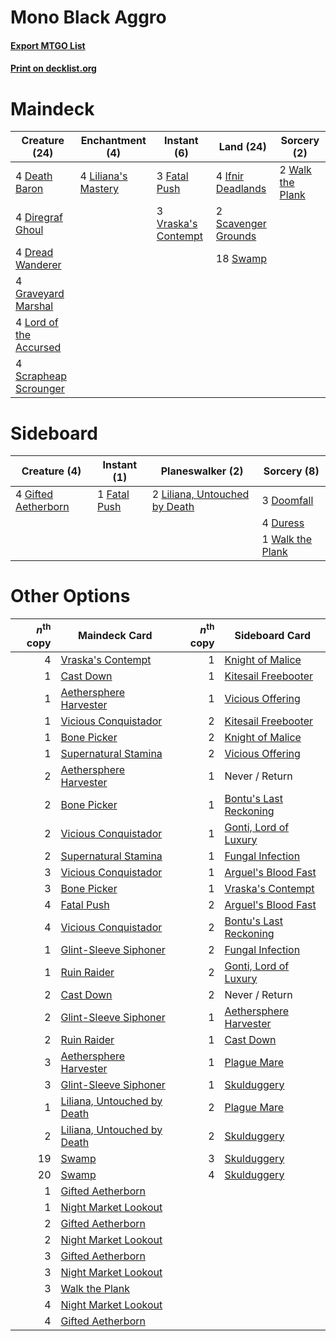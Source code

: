 # Mono Black Aggro

#### [Export MTGO List](../collection/Mono%20Black%20Aggro/Mono%20Black%20Aggro.txt)
#### [Print on decklist.org](http://decklist.org/?deckmain=4%09Death%20Baron%0A4%09Diregraf%20Ghoul%0A4%09Dread%20Wanderer%0A3%09Fatal%20Push%0A4%09Graveyard%20Marshal%0A4%09Ifnir%20Deadlands%0A4%09Liliana's%20Mastery%0A4%09Lord%20of%20the%20Accursed%0A2%09Scavenger%20Grounds%0A4%09Scrapheap%20Scrounger%0A18%09Swamp%0A3%09Vraska's%20Contempt%0A2%09Walk%20the%20Plank&deckside=3%09Doomfall%0A4%09Duress%0A1%09Fatal%20Push%0A4%09Gifted%20Aetherborn%0A2%09Liliana,%20Untouched%20by%20Death%0A1%09Walk%20the%20Plank)
# Maindeck

|                                          Creature (24)                                          |                                       Enchantment (4)                                        |                                         Instant (6)                                          |                                          Land (24)                                           |                                        Sorcery (2)                                        |
|-------------------------------------------------------------------------------------------------|----------------------------------------------------------------------------------------------|----------------------------------------------------------------------------------------------|----------------------------------------------------------------------------------------------|-------------------------------------------------------------------------------------------|
|4 [Death Baron](http://gatherer.wizards.com/Pages/Card/Details.aspx?multiverseid=205322)         |4 [Liliana's Mastery](http://gatherer.wizards.com/Pages/Card/Details.aspx?multiverseid=426800)|3 [Fatal Push](http://gatherer.wizards.com/Pages/Card/Details.aspx?multiverseid=423724)       |4 [Ifnir Deadlands](http://gatherer.wizards.com/Pages/Card/Details.aspx?multiverseid=430868)  |2 [Walk the Plank](http://gatherer.wizards.com/Pages/Card/Details.aspx?multiverseid=435284)|
|4 [Diregraf Ghoul](http://gatherer.wizards.com/Pages/Card/Details.aspx?multiverseid=409630)      |                                                                                              |3 [Vraska's Contempt](http://gatherer.wizards.com/Pages/Card/Details.aspx?multiverseid=435283)|2 [Scavenger Grounds](http://gatherer.wizards.com/Pages/Card/Details.aspx?multiverseid=430871)|                                                                                           |
|4 [Dread Wanderer](http://gatherer.wizards.com/Pages/Card/Details.aspx?multiverseid=426790)      |                                                                                              |                                                                                              |18 [Swamp](http://gatherer.wizards.com/Pages/Card/Details.aspx?multiverseid=439603)           |                                                                                           |
|4 [Graveyard Marshal](http://gatherer.wizards.com/Pages/Card/Details.aspx?multiverseid=447235)   |                                                                                              |                                                                                              |                                                                                              |                                                                                           |
|4 [Lord of the Accursed](http://gatherer.wizards.com/Pages/Card/Details.aspx?multiverseid=426801)|                                                                                              |                                                                                              |                                                                                              |                                                                                           |
|4 [Scrapheap Scrounger](http://gatherer.wizards.com/Pages/Card/Details.aspx?multiverseid=417804) |                                                                                              |                                                                                              |                                                                                              |                                                                                           |


# Sideboard

|                                         Creature (4)                                         |                                      Instant (1)                                      |                                            Planeswalker (2)                                            |                                        Sorcery (8)                                        |
|----------------------------------------------------------------------------------------------|---------------------------------------------------------------------------------------|--------------------------------------------------------------------------------------------------------|-------------------------------------------------------------------------------------------|
|4 [Gifted Aetherborn](http://gatherer.wizards.com/Pages/Card/Details.aspx?multiverseid=423728)|1 [Fatal Push](http://gatherer.wizards.com/Pages/Card/Details.aspx?multiverseid=423724)|2 [Liliana, Untouched by Death](http://gatherer.wizards.com/Pages/Card/Details.aspx?multiverseid=447242)|3 [Doomfall](http://gatherer.wizards.com/Pages/Card/Details.aspx?multiverseid=430751)      |
|                                                                                              |                                                                                       |                                                                                                        |4 [Duress](http://gatherer.wizards.com/Pages/Card/Details.aspx?multiverseid=270465)        |
|                                                                                              |                                                                                       |                                                                                                        |1 [Walk the Plank](http://gatherer.wizards.com/Pages/Card/Details.aspx?multiverseid=435284)|


# Other Options

|*n*<sup>th</sup> copy|                                            Maindeck Card                                             |*n*<sup>th</sup> copy|                                         Sideboard Card                                          |
|--------------------:|------------------------------------------------------------------------------------------------------|--------------------:|-------------------------------------------------------------------------------------------------|
|                    4|[Vraska's Contempt](http://gatherer.wizards.com/Pages/Card/Details.aspx?multiverseid=435283)          |                    1|[Knight of Malice](http://gatherer.wizards.com/Pages/Card/Details.aspx?multiverseid=442985)      |
|                    1|[Cast Down](http://gatherer.wizards.com/Pages/Card/Details.aspx?multiverseid=442969)                  |                    1|[Kitesail Freebooter](http://gatherer.wizards.com/Pages/Card/Details.aspx?multiverseid=435264)   |
|                    1|[Aethersphere Harvester](http://gatherer.wizards.com/Pages/Card/Details.aspx?multiverseid=423809)     |                    1|[Vicious Offering](http://gatherer.wizards.com/Pages/Card/Details.aspx?multiverseid=442998)      |
|                    1|[Vicious Conquistador](http://gatherer.wizards.com/Pages/Card/Details.aspx?multiverseid=435282)       |                    2|[Kitesail Freebooter](http://gatherer.wizards.com/Pages/Card/Details.aspx?multiverseid=435264)   |
|                    1|[Bone Picker](http://gatherer.wizards.com/Pages/Card/Details.aspx?multiverseid=426783)                |                    2|[Knight of Malice](http://gatherer.wizards.com/Pages/Card/Details.aspx?multiverseid=442985)      |
|                    1|[Supernatural Stamina](http://gatherer.wizards.com/Pages/Card/Details.aspx?multiverseid=442098)       |                    2|[Vicious Offering](http://gatherer.wizards.com/Pages/Card/Details.aspx?multiverseid=442998)      |
|                    2|[Aethersphere Harvester](http://gatherer.wizards.com/Pages/Card/Details.aspx?multiverseid=423809)     |                    1|Never / Return                                                                                   |
|                    2|[Bone Picker](http://gatherer.wizards.com/Pages/Card/Details.aspx?multiverseid=426783)                |                    1|[Bontu's Last Reckoning](http://gatherer.wizards.com/Pages/Card/Details.aspx?multiverseid=430749)|
|                    2|[Vicious Conquistador](http://gatherer.wizards.com/Pages/Card/Details.aspx?multiverseid=435282)       |                    1|[Gonti, Lord of Luxury](http://gatherer.wizards.com/Pages/Card/Details.aspx?multiverseid=417657) |
|                    2|[Supernatural Stamina](http://gatherer.wizards.com/Pages/Card/Details.aspx?multiverseid=442098)       |                    1|[Fungal Infection](http://gatherer.wizards.com/Pages/Card/Details.aspx?multiverseid=442982)      |
|                    3|[Vicious Conquistador](http://gatherer.wizards.com/Pages/Card/Details.aspx?multiverseid=435282)       |                    1|[Arguel's Blood Fast](http://gatherer.wizards.com/Pages/Card/Details.aspx?multiverseid=439316)   |
|                    3|[Bone Picker](http://gatherer.wizards.com/Pages/Card/Details.aspx?multiverseid=426783)                |                    1|[Vraska's Contempt](http://gatherer.wizards.com/Pages/Card/Details.aspx?multiverseid=435283)     |
|                    4|[Fatal Push](http://gatherer.wizards.com/Pages/Card/Details.aspx?multiverseid=423724)                 |                    2|[Arguel's Blood Fast](http://gatherer.wizards.com/Pages/Card/Details.aspx?multiverseid=439316)   |
|                    4|[Vicious Conquistador](http://gatherer.wizards.com/Pages/Card/Details.aspx?multiverseid=435282)       |                    2|[Bontu's Last Reckoning](http://gatherer.wizards.com/Pages/Card/Details.aspx?multiverseid=430749)|
|                    1|[Glint-Sleeve Siphoner](http://gatherer.wizards.com/Pages/Card/Details.aspx?multiverseid=423729)      |                    2|[Fungal Infection](http://gatherer.wizards.com/Pages/Card/Details.aspx?multiverseid=442982)      |
|                    1|[Ruin Raider](http://gatherer.wizards.com/Pages/Card/Details.aspx?multiverseid=435272)                |                    2|[Gonti, Lord of Luxury](http://gatherer.wizards.com/Pages/Card/Details.aspx?multiverseid=417657) |
|                    2|[Cast Down](http://gatherer.wizards.com/Pages/Card/Details.aspx?multiverseid=442969)                  |                    2|Never / Return                                                                                   |
|                    2|[Glint-Sleeve Siphoner](http://gatherer.wizards.com/Pages/Card/Details.aspx?multiverseid=423729)      |                    1|[Aethersphere Harvester](http://gatherer.wizards.com/Pages/Card/Details.aspx?multiverseid=423809)|
|                    2|[Ruin Raider](http://gatherer.wizards.com/Pages/Card/Details.aspx?multiverseid=435272)                |                    1|[Cast Down](http://gatherer.wizards.com/Pages/Card/Details.aspx?multiverseid=442969)             |
|                    3|[Aethersphere Harvester](http://gatherer.wizards.com/Pages/Card/Details.aspx?multiverseid=423809)     |                    1|[Plague Mare](http://gatherer.wizards.com/Pages/Card/Details.aspx?multiverseid=447250)           |
|                    3|[Glint-Sleeve Siphoner](http://gatherer.wizards.com/Pages/Card/Details.aspx?multiverseid=423729)      |                    1|[Skulduggery](http://gatherer.wizards.com/Pages/Card/Details.aspx?multiverseid=435277)           |
|                    1|[Liliana, Untouched by Death](http://gatherer.wizards.com/Pages/Card/Details.aspx?multiverseid=447242)|                    2|[Plague Mare](http://gatherer.wizards.com/Pages/Card/Details.aspx?multiverseid=447250)           |
|                    2|[Liliana, Untouched by Death](http://gatherer.wizards.com/Pages/Card/Details.aspx?multiverseid=447242)|                    2|[Skulduggery](http://gatherer.wizards.com/Pages/Card/Details.aspx?multiverseid=435277)           |
|                   19|[Swamp](http://gatherer.wizards.com/Pages/Card/Details.aspx?multiverseid=439603)                      |                    3|[Skulduggery](http://gatherer.wizards.com/Pages/Card/Details.aspx?multiverseid=435277)           |
|                   20|[Swamp](http://gatherer.wizards.com/Pages/Card/Details.aspx?multiverseid=439603)                      |                    4|[Skulduggery](http://gatherer.wizards.com/Pages/Card/Details.aspx?multiverseid=435277)           |
|                    1|[Gifted Aetherborn](http://gatherer.wizards.com/Pages/Card/Details.aspx?multiverseid=423728)          |                     |                                                                                                 |
|                    1|[Night Market Lookout](http://gatherer.wizards.com/Pages/Card/Details.aspx?multiverseid=417668)       |                     |                                                                                                 |
|                    2|[Gifted Aetherborn](http://gatherer.wizards.com/Pages/Card/Details.aspx?multiverseid=423728)          |                     |                                                                                                 |
|                    2|[Night Market Lookout](http://gatherer.wizards.com/Pages/Card/Details.aspx?multiverseid=417668)       |                     |                                                                                                 |
|                    3|[Gifted Aetherborn](http://gatherer.wizards.com/Pages/Card/Details.aspx?multiverseid=423728)          |                     |                                                                                                 |
|                    3|[Night Market Lookout](http://gatherer.wizards.com/Pages/Card/Details.aspx?multiverseid=417668)       |                     |                                                                                                 |
|                    3|[Walk the Plank](http://gatherer.wizards.com/Pages/Card/Details.aspx?multiverseid=435284)             |                     |                                                                                                 |
|                    4|[Night Market Lookout](http://gatherer.wizards.com/Pages/Card/Details.aspx?multiverseid=417668)       |                     |                                                                                                 |
|                    4|[Gifted Aetherborn](http://gatherer.wizards.com/Pages/Card/Details.aspx?multiverseid=423728)          |                     |                                                                                                 |

